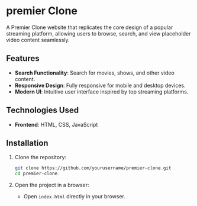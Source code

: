 # premier Clone



A Premier Clone website that replicates the core design of a popular streaming platform, allowing users to browse, search, and view placeholder video content seamlessly.



## Features

- **Search Functionality**: Search for movies, shows, and other video content.
- **Responsive Design**: Fully responsive for mobile and desktop devices.
- **Modern UI**: Intuitive user interface inspired by top streaming platforms.

  

## Technologies Used

- **Frontend**: HTML, CSS, JavaScript



## Installation

1. Clone the repository:
   ```bash
   git clone https://github.com/yourusername/premier-clone.git
   cd premier-clone
   ```

2. Open the project in a browser:
   - Open `index.html` directly in your browser. 
 
